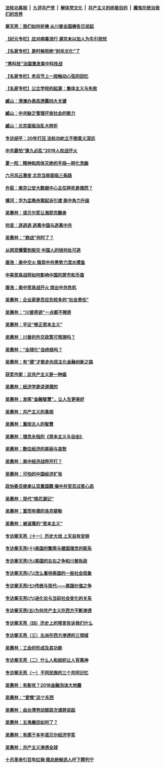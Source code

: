 ####  [法轮功真相](../../../../basic/blob/master/README.md?t=06212102) &nbsp;|&nbsp; [九评共产党](../../../../9ping.md/blob/master/README.md?t=06212102) &nbsp;|&nbsp; [解体党文化](../../../../jtdwh.md/blob/master/README.md?t=06212102)  &nbsp;|&nbsp; [共产主义的终极目的](../../../../gczydzjmd.md/blob/master/README.md?t=06212102) &nbsp;|&nbsp; [魔鬼在统治我们的世界](../../../../mgztzwmdsj.md/blob/master/README.md?t=06212102) 

#### [章天亮：我们如何祈祷 从川普全国祷告日说起](../pages/nsc423/n11944627.md?t=06212102) 

#### [【纪元专栏】应对病毒流行 渥京未以加人为先引担忧](../pages/nsc423/n11875714.md?t=06212102) 

#### [【名家专栏】是时候拒绝“封杀文化”了](../pages/nsc423/n11814093.md?t=06212102) 

#### [“黑科技”治国激发美中科技战](../pages/nsc423/n11638056.md?t=06212102) 

#### [【名家专栏】老兵节上一段触动心弦的回忆](../pages/nsc423/n11646016.md?t=06212102) 

#### [【名家专栏】公立学校的起源：集体主义与失败](../pages/nsc423/n11601833.md?t=06212102) 

#### [臧山：港澳办表态透露四大关键](../pages/nsc423/n11421628.md?t=06212102) 

#### [臧山：中共缺乏管理开放社会的能力](../pages/nsc423/n11407457.md?t=06212102) 

#### [臧山：北京面临治乱大转折](../pages/nsc423/n11406895.md?t=06212102) 

#### [专访胡平：20年打压 法轮功屹立不倒意义深远](../pages/nsc423/n11398800.md?t=06212102) 

#### [中共最怕“逢九必乱”2019人权战开火](../pages/nsc423/n11385248.md?t=06212102) 

#### [夏一阳：精神和肉体灭绝的手段—转化洗脑](../pages/nsc423/n11368250.md?t=06212102) 

#### [六月风云激变 北京当局面临三条路](../pages/nsc423/n11313668.md?t=06212102) 

#### [许茹：南京公安大数据中心主任猝死是偶然？](../pages/nsc423/n11064744.md?t=06212102) 

#### [横河：华为孟晚舟案起诉引渡 美中角力升级](../pages/nsc423/n11027230.md?t=06212102) 

#### [吴惠林：诺贝尔奖让海耶克翻身](../pages/nsc423/n10890049.md?t=06212102) 

#### [何坚：逃逃逃 逃离中国与逃离中共](../pages/nsc423/n10592891.md?t=06212102) 

#### [吴惠林：“商战”何时了？](../pages/nsc423/n10573558.md?t=06212102) 

#### [从网贷爆雷到股灾 中国人的钱何处可逃](../pages/nsc423/n10572800.md?t=06212102) 

#### [唐浩：美中交火 隐现中共黑势力混水摸鱼](../pages/nsc423/n10544040.md?t=06212102) 

#### [中美贸易战将如何影响中国的房市和币值](../pages/nsc423/n10543697.md?t=06212102) 

#### [唐浩：美中贸易战开火 烧出中共危机](../pages/nsc423/n10540126.md?t=06212102) 

#### [吴惠林：企业家是否应负较多的“社会责任”](../pages/nsc423/n10535022.md?t=06212102) 

#### [吴惠林：“川普奇迹”一点都不稀奇](../pages/nsc423/n10512808.md?t=06212102) 

#### [吴惠林：平议“修正资本主义”](../pages/nsc423/n10495724.md?t=06212102) 

#### [吴惠林：川普的外交政策可预测吗？](../pages/nsc423/n10462387.md?t=06212102) 

#### [吴惠林：“全球化”会终结吗？](../pages/nsc423/n10452838.md?t=06212102) 

#### [吴惠林：有“德”才能走向民主化金融创新之路](../pages/nsc423/n10432292.md?t=06212102) 

#### [获奖作家：这共产主义是一种癌](../pages/nsc423/n10431541.md?t=06212102) 

#### [吴惠林：经济学是讲道德的](../pages/nsc423/n10398014.md?t=06212102) 

#### [吴惠林：发挥“金融智慧”，让人生更美好](../pages/nsc423/n10375019.md?t=06212102) 

#### [吴惠林：共产主义的真相](../pages/nsc423/n10351394.md?t=06212102) 

#### [吴惠林：重拾古人的智慧](../pages/nsc423/n10337691.md?t=06212102) 

#### [吴惠林：理念永恒的《资本主义与自由》](../pages/nsc423/n10316274.md?t=06212102) 

#### [吴惠林：数位经济的美丽与哀愁](../pages/nsc423/n10292946.md?t=06212102) 

#### [吴惠林：美中经济战将开打？](../pages/nsc423/n10258825.md?t=06212102) 

#### [吴惠林：可怕的中国经济扩张](../pages/nsc423/n10219147.md?t=06212102) 

#### [政协委员提承认双重国籍 揭中共官员过客心态](../pages/nsc423/n10208809.md?t=06212102) 

#### [吴惠林：现代“桃花源记”](../pages/nsc423/n10185234.md?t=06212102) 

#### [吴惠林：富而有德的洛克斐勒](../pages/nsc423/n10142264.md?t=06212102) 

#### [吴惠林：被诬蔑的“资本主义”](../pages/nsc423/n10124816.md?t=06212102) 

#### [专访章天亮（十一）历史大戏 上天自有安排](../pages/nsc423/n10094905.md?t=06212102) 

#### [专访章天亮(十)美国的繁荣与建国理念的联系](../pages/nsc423/n10094899.md?t=06212102) 

#### [专访章天亮(九)美国的左右之争和川普执政](../pages/nsc423/n10094889.md?t=06212102) 

#### [专访章天亮(八)怎么看待美国的一些社会现象](../pages/nsc423/n10094857.md?t=06212102) 

#### [专访章天亮(七)传统与现代——美国价值之争](../pages/nsc423/n10093140.md?t=06212102) 

#### [专访章天亮(六)进化论与当前社会变化的关系](../pages/nsc423/n10092036.md?t=06212102) 

#### [专访章天亮(五)为何共产主义在西方不断渗透](../pages/nsc423/n10083620.md?t=06212102) 

#### [专访章天亮（四）历史上的预言告诉我们什么](../pages/nsc423/n10083606.md?t=06212102) 

#### [专访章天亮（三）左派在西方渗透的三领域](../pages/nsc423/n10081115.md?t=06212102) 

#### [吴惠林：工会的形成及其功能](../pages/nsc423/n10080633.md?t=06212102) 

#### [专访章天亮（二）什么人和组织让人背离神](../pages/nsc423/n10076637.md?t=06212102) 

#### [专访章天亮（一）不同民族的三个共同记忆](../pages/nsc423/n10074188.md?t=06212102) 

#### [吴惠林：有影呒？2018金融泡沫大地震](../pages/nsc423/n10040534.md?t=06212102) 

#### [吴惠林：“爱情”这个东西](../pages/nsc423/n10019423.md?t=06212102) 

#### [吴惠林：由台湾劳动部政次请辞说起](../pages/nsc423/n9979679.md?t=06212102) 

#### [吴惠林：五鬼搬运如何了？](../pages/nsc423/n9925338.md?t=06212102) 

#### [吴惠林：有感于本年诺贝尔经济学奖](../pages/nsc423/n9871883.md?t=06212102) 

#### [吴惠林：共产主义渗透全球](../pages/nsc423/n9812748.md?t=06212102) 

#### [十月革命引百年红祸 俄总统候选人吁下葬列宁](../pages/nsc423/n9810182.md?t=06212102) 

